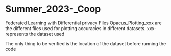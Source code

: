 # Summer_2023-_Coop
Federated Learning with Differential privacy 
Files Opacus_Plotting_xxx are the different files used for plotting accuracies in different datasets. xxx- represents the dataset used

The only thing to be verified is the location of the dataset before running the code
